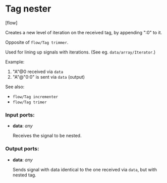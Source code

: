 # Tag nester

[flow]

Creates a new level of iteration on the received tag, by appending ":0" to it.

Opposite of `flow/Tag trimmer`.

Used for lining up signals with iterations. (See eg. `data/array/Iterator`.)

Example:
1. "A"@0 received via `data`
2. "A"@"0:0" is sent via `data` (output)

See also:
* `flow/Tag incrementer`
* `flow/Tag trimer`

### Input ports:

* __data__: _any_

    Receives the signal to be nested.



### Output ports:

* __data__: _any_

    Sends signal with data identical to the one received via `data`, but with nested tag.




